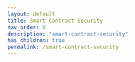 ```yaml
---
layout: default
title: Smart Contract Security
nav_order: 6
description: "smart-contract-security"
has_children: true
permalink: /smart-contract-security
---
```

